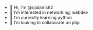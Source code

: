 - 👋 Hi, I’m @rjadams82
- 👀 I’m interested in networking, webdev
- 🌱 I’m currently learning python
- 💞️ I’m looking to collaborate on php
<!--- 📫 How to reach me about.me/ryanadams00-->

<!---
rjadams82/rjadams82 is a ✨ special ✨ repository because its `README.md` (this file) appears on your GitHub profile.
You can click the Preview link to take a look at your changes.
--->

